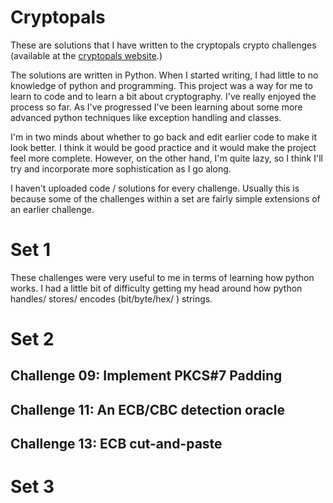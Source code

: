 <h1> Cryptopals </h1>


These are solutions that I have written to the cryptopals crypto challenges (available at the <a href="http://www.cryptopals.com"> cryptopals website</a>.)

The solutions are written in Python. When I started writing, I had little to no knowledge of python and programming.
This project was a way for me to learn to code and to learn a bit about cryptography. I've really enjoyed the process so far. As I've progressed I've been learning about some more advanced python techniques like exception handling and classes.

I'm in two minds about whether to go back and edit earlier code to make it look better. I think it would be good practice and it would make the project feel more complete.
However, on the other hand, I'm quite lazy, so I think I'll try and incorporate more sophistication as I go along.

I haven't uploaded code / solutions for every challenge. Usually this is because some of the challenges within a set are fairly simple extensions of an earlier challenge. 

<h1> Set 1 </h1>

These challenges were very useful to me in terms of learning how python works. I had a little bit of difficulty getting my head around how python handles/ stores/ encodes (bit/byte/hex/ ) strings. 

<h1> Set 2 </h1>

<h2> Challenge 09: Implement PKCS#7 Padding </h2>

<h2> Challenge 11: An ECB/CBC detection oracle </h2>

<h2> Challenge 13: ECB cut-and-paste </h2>

<h1> Set 3 </h1>
